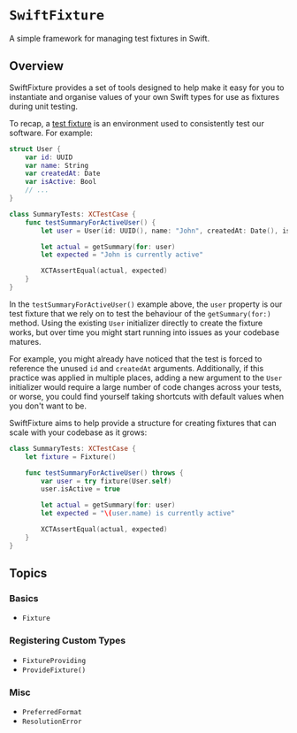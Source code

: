 # ``SwiftFixture``

A simple framework for managing test fixtures in Swift.

## Overview

SwiftFixture provides a set of tools designed to help make it easy for you to instantiate and organise values of your own Swift types for use as fixtures during unit testing.

To recap, a [test fixture](https://en.wikipedia.org/wiki/Test_fixture) is an environment used to consistently test our software. For example:

```swift
struct User {
    var id: UUID
    var name: String
    var createdAt: Date
    var isActive: Bool
    // ...
}

class SummaryTests: XCTestCase {
    func testSummaryForActiveUser() {
        let user = User(id: UUID(), name: "John", createdAt: Date(), isActive: true)

        let actual = getSummary(for: user)
        let expected = "John is currently active"

        XCTAssertEqual(actual, expected)
    }
}
```

In the `testSummaryForActiveUser()` example above, the `user` property is our test fixture that we rely on to test the behaviour of the `getSummary(for:)` method. Using the existing `User` initializer directly to create the fixture works, but over time you might start running into issues as your codebase matures. 

For example, you might already have noticed that the test is forced to reference the unused `id` and `createdAt` arguments. Additionally, if this practice was applied in multiple places, adding a new argument to the `User` initializer would require a large number of code changes across your tests, or worse, you could find yourself taking shortcuts with default values when you don't want to be. 

SwiftFixture aims to help provide a structure for creating fixtures that can scale with your codebase as it grows:

```swift
class SummaryTests: XCTestCase {
    let fixture = Fixture()

    func testSummaryForActiveUser() throws {
        var user = try fixture(User.self)
        user.isActive = true

        let actual = getSummary(for: user)
        let expected = "\(user.name) is currently active"

        XCTAssertEqual(actual, expected)
    }
}
```


## Topics

### Basics

- ``Fixture``

### Registering Custom Types 

- ``FixtureProviding``
- ``ProvideFixture()``

### Misc

- ``PreferredFormat``
- ``ResolutionError``
